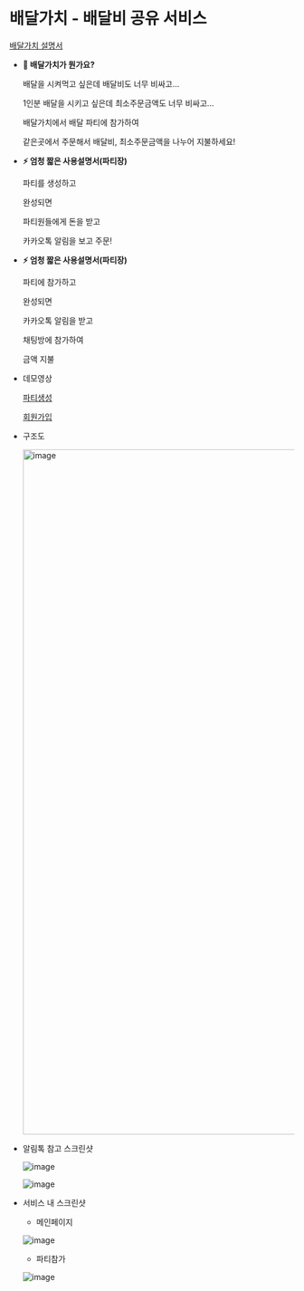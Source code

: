 배달가치 - 배달비 공유 서비스
=======================

  [배달가치 설명서](https://fabulous-dimple-deb.notion.site/ede9b206c31b4d96a9b79c3a1c0ddcce)

- **🧐 배달가치가 뭔가요?**

  배달을 시켜먹고 싶은데 배달비도 너무 비싸고...

  1인분 배달을 시키고 싶은데 최소주문금액도 너무 비싸고...

  배달가치에서 배달 파티에 참가하여

  같은곳에서 주문해서 배달비, 최소주문금액을 나누어 지불하세요!

- **⚡ 엄청 짧은 사용설명서(파티장)**

  파티를 생성하고 

  완성되면

  파티원들에게 돈을 받고

  카카오톡 알림을 보고 주문!
  

- **⚡ 엄청 짧은 사용설명서(파티장)**
  
  파티에 참가하고

  완성되면

  카카오톡 알림을 받고

  채팅방에 참가하여

  금액 지불

- 데모영상

  [파티생성](https://youtu.be/KADlQCrWI_0)

  [회원가입](https://youtu.be/Q8nCXacjots)

- 구조도

  <img width="1210" alt="image" src="https://github.com/syha6821/bdgc/assets/83122197/e4bf1e9f-e044-4129-a9d3-ea9e4aafd4a2">

- 알림톡 참고 스크린샷
  
  ![image](https://github.com/syha6821/bdgc/assets/83122197/33839b2f-f9de-41d6-8a00-114ae1b3d0a4)

  ![image](https://github.com/syha6821/bdgc/assets/83122197/f1be7437-7e44-4e46-a2c5-6bac4b7a857d)

- 서비스 내 스크린샷
  
  - 메인페이지
  
  ![image](https://github.com/syha6821/bdgc/assets/83122197/1005c1f4-2ae1-40a8-b644-741e907fa244)
  
  - 파티참가
  
  ![image](https://github.com/syha6821/bdgc/assets/83122197/2e20a888-7c98-4c0f-a84b-908156a823f3)
